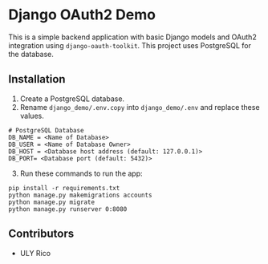 # Django OAuth2 Demo

This is a simple backend application with basic Django models and OAuth2 integration using ```django-oauth-toolkit```. This project uses PostgreSQL for the database.

## Installation
1. Create a PostgreSQL database.
2. Rename ```django_demo/.env.copy``` into ```django_demo/.env``` and replace these values.
```
# PostgreSQL Database
DB_NAME = <Name of Database>
DB_USER = <Name of Database Owner>
DB_HOST = <Database host address (default: 127.0.0.1)>
DB_PORT= <Database port (default: 5432)>
```
3. Run these commands to run the app:
```
pip install -r requirements.txt
python manage.py makemigrations accounts
python manage.py migrate
python manage.py runserver 0:8080
```

## Contributors
* ULY Rico


